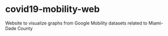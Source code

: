 # covid19-mobility-web
Website to visualize graphs from Google Mobility datasets related to Miami-Dade County
